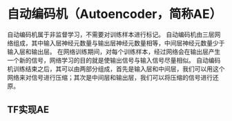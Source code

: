 # 自动编码机（Autoencoder，简称AE）
自动编码机属于非监督学习，不需要对训练样本进行标记。
自动编码机由三层网络组成，其中输入层神经元数量与输出层神经元数量相等，中间层神经元数量少于输入层和输出层。
在网络训练期间，对每个训练样本，经过网络会在输出层产生一个新的信号，网络学习的目的就是使输出信号与输入信号尽量相似。
自动编码机训练结束之后，其可以由两部分组成，首先是输入层和中间层，我们可以用这个网络来对信号进行压缩；其次是中间层和输出层，我们可以将压缩的信号进行还原。
## TF实现AE
